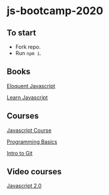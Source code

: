 # js-bootcamp-2020

## To start

- Fork repo.
- Run `npm i`.

## Books

[Eloquent Javascript](https://eloquent-javascript.karmazzin.ru/)

[Learn Javascript](https://learn.javascript.ru/)

## Courses

[Javascript Course](https://ru.code-basics.com/languages/javascript)

[Programming Basics](https://ru.hexlet.io/courses/programming-basics)

[Intro to Git](https://ru.hexlet.io/courses/intro_to_git)

## Video courses

[Javascript 2.0](https://www.youtube.com/watch?v=2phqy5-Fz1k&list=PLM7wFzahDYnEltE-aVGhRHYPwIJn0Xquu)
